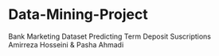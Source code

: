 # Data-Mining-Project
Bank Marketing Dataset Predicting Term Deposit Suscriptions </br>
Amirreza Hosseini & Pasha Ahmadi  
